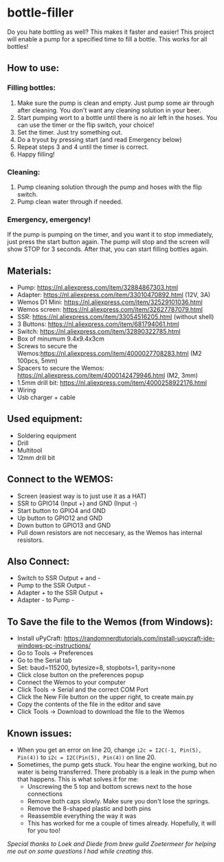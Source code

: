 # bottle-filler
Do you hate bottling as well? This makes it faster and easier!
This project will enable a pump for a specified time to fill a bottle.
This works for all bottles!

## How to use:
### Filling bottles:
1. Make sure the pump is clean and empty. Just pump some air through after cleaning. You don't want any cleaning solution in your beer.
2. Start pumping wort to a bottle until there is no air left in the hoses. You can use the timer or the flip switch, your choice!
3. Set the timer. Just try something out.
4. Do a tryout by pressing start (and read Emergency below)
5. Repeat steps 3 and 4 until the timer is correct.
6. Happy filling!

### Cleaning:
1. Pump cleaning solution through the pump and hoses with the flip switch.
2. Pump clean water through if needed.

### Emergency, emergency!
If the pump is pumping on the timer, and you want it to stop immediately, just press the start button again. The pump will stop and the screen will show STOP for 3 seconds. After that, you can start filling bottles again.

## Materials:
  * Pump: https://nl.aliexpress.com/item/32884867303.html 
  * Adapter: https://nl.aliexpress.com/item/33010470892.html (12V, 3A)
  * Wemos D1 Mini: https://nl.aliexpress.com/item/32529101036.html
  * Wemos screen: https://nl.aliexpress.com/item/32627787079.html
  * SSR: https://nl.aliexpress.com/item/33054516205.html (without shell)
  * 3 Buttons: https://nl.aliexpress.com/item/681794061.html
  * Switch: https://nl.aliexpress.com/item/32890322785.html
  * Box of minumum 9.4x9.4x3cm
  * Screws to secure the Wemos:https://nl.aliexpress.com/item/4000027708283.html (M2 100pcs, 5mm)
  * Spacers to secure the Wemos: https://nl.aliexpress.com/item/4000142479946.html (M2, 3mm)
  * 1.5mm drill bit: https://nl.aliexpress.com/item/4000258922176.html
  * Wiring
  * Usb charger + cable

## Used equipment:
  * Soldering equipment
  * Drill
  * Multitool
  * 12mm drill bit

## Connect to the WEMOS:
  * Screen (easiest way is to just use it as a HAT)
  * SSR to GPIO14 (Input +) and GND (Input -)
  * Start button to GPIO4 and GND
  * Up button to GPIO12 and GND
  * Down button to GPIO13 and GND
  * Pull down resistors are not neccesary, as the Wemos has internal resistors.

## Also Connect:
  * Switch to SSR Output + and -
  * Pump to the SSR Output -
  * Adapter + to the SSR Output +
  * Adapter - to Pump -

## To Save the file to the Wemos (from Windows):
  * Install uPyCraft: https://randomnerdtutorials.com/install-upycraft-ide-windows-pc-instructions/
  * Go to Tools -> Preferences
  * Go to the Serial tab
  * Set: baud=115200, bytesize=8, stopbots=1,  parity=none
  * Click close button on the preferences popup
  * Connect the Wemos to your computer
  * Click Tools -> Serial and the correct COM Port
  * Click the New File button on the upper right, to create main.py
  * Copy the contents of the file in the editor and save
  * Click Tools -> Download to download the file to the Wemos

## Known issues:
  * When you get an error on line 20, change `i2c = I2C(-1, Pin(5), Pin(4))` to `i2c = I2C(Pin(5), Pin(4))` on line 20.
  * Sometimes, the pump gets stuck. You hear the engine working, but no water is being transferred. There probably is a leak in the pump when that happens. This is what solves it for me:
    * Unscrewing the 5 top and bottom screws next to the hose connections
    * Remove both caps slowly. Make sure you don't lose the springs.
    * Remove the 8-shaped plastic and both pins
    * Reassemble everything the way it was
    * This has worked for me a couple of times already. Hopefully, it will for you too!
  
*Special thanks to Loek and Diede from brew guild Zoetermeer for helping me out on some questions I had while creating this.*

